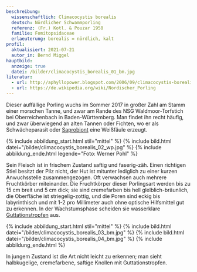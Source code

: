 ```yaml
---
beschreibung:
  wissenschaftlich: Climacocystis borealis
  deutsch: Nördlicher Schwammporling
  referenz: (Fr.) Kotl. & Pouzar 1958
  familie: Fomitopsidaceae
  erlaeuterung: borealis = nördlich, kalt
profil:
  aktualisiert: 2021-07-21
  autor_in: Bernd Miggel
hauptbild:
  anzeige: true
  datei: /bilder/climacocystis_borealis_01_bm.jpg
literatur:
  - url: http://aphyllopower.blogspot.com/2006/09/climacocystis-borealis-nrdlicher.html
  - url: https://de.wikipedia.org/wiki/Nordischer_Porling
---
```

Dieser auffällige Porling wuchs im Sommer 2017 in großer Zahl am Stamm einer morschen Tanne, und zwar am Rande des NSG Waldmoor-Torfstich bei Oberreichenbach in Baden-Württemberg. Man findet ihn recht häufig, und zwar überwiegend an alten Tannen oder Fichten, wo er als Schwächeparasit oder [Saprobiont](saprobiontisch "Glossar") eine Weißfäule erzeugt.

{% include abbildung_start.html stil="mittel" %}
{% include bild.html datei="/bilder/climacocystis_borealis_02_wp.jpg" %}
{% include abbildung_ende.html legende="Foto: Werner Pohl" %}

Sein Fleisch ist in frischem Zustand saftig und faserig-zäh. Einen richtigen Stiel besitzt der Pilz nicht, der Hut ist mitunter lediglich zu einer kurzen Anwuchsstelle zusammengezogen. Oft verwachsen auch mehrere Fruchtkörber miteinander. Die Fruchtkörper dieser Porlingsart werden bis zu 15 cm breit und 5 cm dick; sie sind cremefarben bis hell glelblich-bräunlich, die Oberfläche ist striegelig-zottig, und die Poren sind eckig bis labyrinthisch und mit 1-2 pro Millimeter auch ohne optische Hilfsmittel gut zu erkennen. In der Wachstumsphase scheiden sie wasserklare [Guttationstropfen](Guttation "Glossar") aus.

{% include abbildung_start.html stil="mittel" %}
{% include bild.html datei="/bilder/climacocystis_borealis_03_bm.jpg" %}
{% include bild.html datei="/bilder/climacocystis_borealis_04_bm.jpg" %}
{% include abbildung_ende.html %}

In jungem Zustand ist die Art nicht leicht zu erkennen; man sieht halbkugelige, cremefarbene, saftige Knollen mit Guttationstropfen.